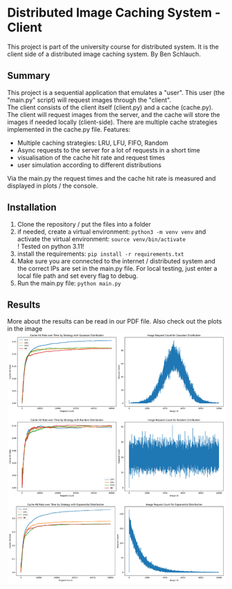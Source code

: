 # Distributed Image Caching System - Client

This project is part of the university course for distributed system. It is the client side of a distributed image caching system. By Ben Schlauch.

## Summary
This project is a sequential application that emulates a "user". This user (the "main.py" script) will request images through the "client".     
The client consists of the client itself (client.py) and a cache (cache.py). The client will request images from the server, and the cache will store the images if needed locally (client-side). There are multiple cache strategies implemented in the cache.py file.
Features:
- Multiple caching strategies: LRU, LFU, FIFO, Random
- Async requests to the server for a lot of requests in a short time
- visualisation of the cache hit rate and request times
- user simulation according to different distributions   

Via the main.py the request times and the cache hit rate is measured and displayed in plots / the console.


## Installation

1. Clone the repository / put the files into a folder
2. if needed, create a virtual environment: `python3 -m venv venv` and activate the virtual environment: `source venv/bin/activate`     
! Tested on python 3.11!
3. install the requirements: `pip install -r requirements.txt`
4. Make sure you are connected to the internet / distributed system and the correct IPs are set in the main.py file. For local testing, just enter a local file path and set every flag to debug.
5. Run the main.py file: `python main.py`

## Results

More about the results can be read in our PDF file. Also check out the plots in the image ![plots](stats.png)